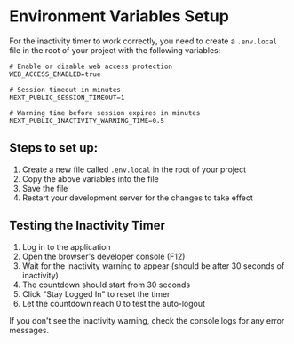 # Environment Variables Setup

For the inactivity timer to work correctly, you need to create a `.env.local` file in the root of your project with the following variables:

```env
# Enable or disable web access protection
WEB_ACCESS_ENABLED=true

# Session timeout in minutes
NEXT_PUBLIC_SESSION_TIMEOUT=1

# Warning time before session expires in minutes
NEXT_PUBLIC_INACTIVITY_WARNING_TIME=0.5
```

## Steps to set up:

1. Create a new file called `.env.local` in the root of your project
2. Copy the above variables into the file
3. Save the file
4. Restart your development server for the changes to take effect

## Testing the Inactivity Timer

1. Log in to the application
2. Open the browser's developer console (F12)
3. Wait for the inactivity warning to appear (should be after 30 seconds of inactivity)
4. The countdown should start from 30 seconds
5. Click "Stay Logged In" to reset the timer
6. Let the countdown reach 0 to test the auto-logout

If you don't see the inactivity warning, check the console logs for any error messages.
